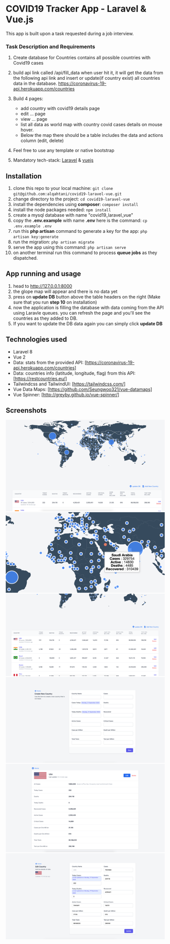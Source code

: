 # COVID19 Tracker App - Laravel & Vue.js

This app is built upon a task requested during a job interview.

### Task Description and Requirements
1. Create database for Countries contains all possible countries with 
Covid19 cases
2. build api link called /api/fill_data when user hit it, it will get
the data from the following api link and insert or update(if country 
exist) all countries data in the database.
https://coronavirus-19-api.herokuapp.com/countries
3. Build 4 pages:
    * add country with covid19 details page
    * edit ... page
    * view ... page
    * list all data as world map with country covid cases details on mouse hover. 
    * Below the map there should be a table includes the data and actions column (edit, delete)

4. Feel free to use any template or native bootstrap
5. Mandatory tech-stack: [Laravel](https://laravel.com/) & [vuejs](https://vuejs.org/)


## Installation

1. clone this repo to your local machine: `git clone git@github.com:alqahtani/covid19-laravel-vue.git`
2. change directory to the project: `cd covid19-laravel-vue`
3. install the dependencies using **composer**: `composer install`
4. install the node packages needed: `npm install`
5. create a mysql database with name "covid19_laravel_vue"
6. copy the **.env.example** with name **.env** here is the command: `cp .env.example .env`
7. run this **php artisan** command to generate a key for the app: `php artisan key:generate`
8. run the migration: `php artisan migrate`
9. serve the app using this command: `php artisan serve`
10. on another terminal run this command to process **queue jobs** as they dispatched.


## App running and usage

1. head to http://127.0.0.1:8000
2. the glope map will appear and there is no data yet
3. press on **update DB** button above the table headers on the right (Make sure that you run **step 10** on installation)
4. now the application is filling the database with data coming from the API using Laravle queues. you can refresh the page and you'll see the countries as they added to DB.
5. If you want to update the DB data again you can simply click **update DB**

## Technologies used

* Laravel 8
* Vue 2
* Data: stats from the provided API: [https://coronavirus-19-api.herokuapp.com/countries]
* Data: countries info (latitude, longitude, flag) from this API: [https://restcountries.eu/]
* Tailwindcss and TailwindUI: [https://tailwindcss.com/]
* Vue Data Maps: [https://github.com/Seungwoo321/vue-datamaps]
* Vue Spinner: [http://greyby.github.io/vue-spinner/]

## Screenshots

![](https://github.com/alqahtani/covid19-laravel-vue/blob/master/public/imgs/1.png)
![](https://github.com/alqahtani/covid19-laravel-vue/blob/master/public/imgs/2.png)
![](https://github.com/alqahtani/covid19-laravel-vue/blob/master/public/imgs/3.png)
![](https://github.com/alqahtani/covid19-laravel-vue/blob/master/public/imgs/4.png)
![](https://github.com/alqahtani/covid19-laravel-vue/blob/master/public/imgs/5.png)
![](https://github.com/alqahtani/covid19-laravel-vue/blob/master/public/imgs/6.png)

